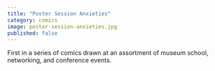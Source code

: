 ```yaml
---
title: "Poster Session Anxieties"
category: comics
image: poster-session-anxieties.jpg
published: false
---
```

First in a series of comics drawn at an assortment of museum school, networking, and conference events. 